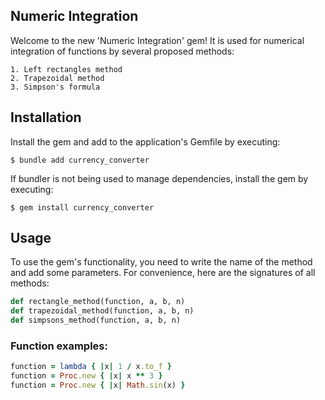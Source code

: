 ## Numeric Integration

Welcome to the new 'Numeric Integration' gem! It is used for numerical integration of functions by several proposed methods:
```
1. Left rectangles method 
2. Trapezoidal method
3. Simpson's formula
```
## Installation

Install the gem and add to the application's Gemfile by executing:

    $ bundle add currency_converter

If bundler is not being used to manage dependencies, install the gem by executing:

    $ gem install currency_converter
    
## Usage

To use the gem's functionality, you need to write the name of the method and add some parameters.
For convenience, here are the signatures of all methods:
```ruby
def rectangle_method(function, a, b, n)
def trapezoidal_method(function, a, b, n)
def simpsons_method(function, a, b, n)
```

###  Function examples:
```ruby
function = lambda { |x| 1 / x.to_f }
function = Proc.new { |x| x ** 3 }
function = Proc.new { |x| Math.sin(x) }
```

